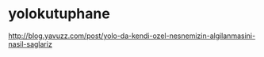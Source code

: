 # yolokutuphane

http://blog.yavuzz.com/post/yolo-da-kendi-ozel-nesnemizin-algilanmasini-nasil-saglariz
